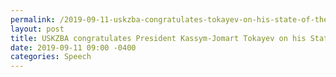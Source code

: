 ```yaml
---
permalink: /2019-09-11-uskzba-congratulates-tokayev-on-his-state-of-the-nation-address
layout: post
title: USKZBA congratulates President Kassym-Jomart Tokayev on his State of the Nation Address
date: 2019-09-11 09:00 -0400
categories: Speech
---
```

